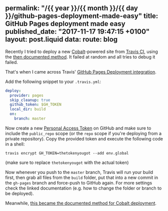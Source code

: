 permalink: "/{{ year }}/{{ month }}/{{ day }}/github-pages-deployment-made-easy"
title: GitHub Pages deployment made easy
published_date: "2017-11-17 19:47:15 +0100"
layout: post.liquid
data:
  route: blog
---
Recently I tried to deploy a new [Cobalt][]-powered site from [Travis CI][travis], using the [then documented method][olddeploy].
It failed at random and all tries to debug it failed.

[cobalt]: https://github.com/cobalt-org/cobalt.rs
[travis]: https://travis-ci.org/
[olddeploy]: https://github.com/cobalt-org/cobalt.rs/blob/4350f2b012480a4b198f6ef0dabb0ddb47c42abb/README.md#with-travis-ci


That's when I came across Travis' [GitHub Pages Deployment integration](https://docs.travis-ci.com/user/deployment/pages/).

Add the following snippet to your `.travis.yml`:

```yaml
deploy:
  provider: pages
  skip_cleanup: true
  github_token: $GH_TOKEN
  local_dir: build
  on:
    branch: master
```

Now create a new [Personal Access Token](https://github.com/settings/tokens) on GitHub and make sure to include the `public_repo` scope (or the `repo` scope if you're deploying from a private repository).
Copy the provided token and execute the following code in a shell:

```shell
travis encrypt GH_TOKEN=thetokenyougot --add env.global
```

(make sure to replace `thetokenyougot` with the actual token)

Now whenever you push to the `master` branch, Travis will run your build first, then grab all files from the `build` folder, put that into a new commit in the `gh-pages` branch and force-push to GitHub again.
For more settings check the linked documentation (e.g. how to change the folder or branch to be deployed).

Meanwhile, [this became the documented method for Cobalt deployment](https://github.com/cobalt-org/cobalt.rs/pull/333).
